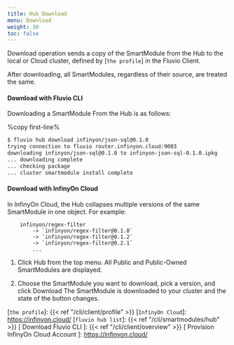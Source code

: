 ```yaml
---
title: Hub Download
menu: Download
weight: 30
toc: false
---
```


Download operation sends a copy of the SmartModule from the Hub to the local or Cloud cluster, defined by [`the profile`] in the Fluvio Client.

After downloading, all SmartModules, regardless of their source, are treated the same.

#### Download with Fluvio CLI

Downloading a SmartModule From the Hub is as follows: 

%copy first-line%
```bash
$ fluvio hub download infinyon/json-sql@0.1.0 
trying connection to fluvio router.infinyon.cloud:9003
downloading infinyon/json-sql@0.1.0 to infinyon-json-sql-0.1.0.ipkg
... downloading complete
... checking package
... cluster smartmodule install complete
```

#### Download with InfinyOn Cloud

 In InfinyOn Cloud, the Hub collapses multiple versions of the same SmartModule in one object. For example:

```
    infinyon/regex-filter
        -> `infinyon/regex-filter@0.1.0`
        -> `infinyon/regex-filter@0.1.2`
        -> `infinyon/regex-filter@0.2.1`
        ...
```

1. Click Hub from the top menu.
    All Public and Public-Owned SmartModules are displayed.

3. Choose the SmartModule you want to download, pick a version, and click Download
    The SmartModule is downloaded to your cluster and the state of the button changes.


[`the profile`]: {{< ref "/cli/client/profile" >}}
[`InfinyOn Cloud`]: https://infinyon.cloud/
[`fluvio hub list`]: {{< ref "/cli/smartmodules/hub" >}}
[ Download Fluvio CLI ]: {{< ref "/cli/client/overview" >}}
[ Provision InfinyOn Cloud Account ]: https://infinyon.cloud/